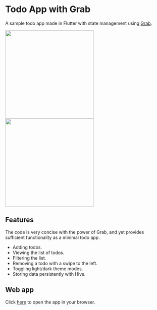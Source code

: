 # Todo App with Grab

A sample todo app made in Flutter with state management using [Grab][grab].

<img src="https://user-images.githubusercontent.com/20254485/158992003-8a653560-aafd-4b46-9f13-1b4a276af816.png" width="280"> <img src="https://user-images.githubusercontent.com/20254485/158992010-a027f9d5-0556-4f94-b9fb-b09864aba945.png" width="280">

## Features

The code is very concise with the power of Grab, and yet provides sufficient functionality
as a minimal todo app.

- Adding todos.
- Viewing the list of todos.
- Filtering the list.
- Removing a todo with a swipe to the left.
- Toggling light/dark theme modes.
- Storing data persistently with Hive.

## Web app

Click [here][web_app] to open the app in your browser.

[grab]: https://pub.dev/packages/grab
[web_app]: https://kaboc.github.io/todo-with-grab/
